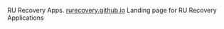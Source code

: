 RU Recovery Apps.
[rurecovery.github.io](https://rurecovery.github.io)
Landing page for RU Recovery Applications
